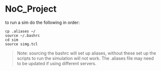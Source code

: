 # NoC_Project

to run a sim do the following in order: 

```
cp .aliases ~/
source ~/.bashrc
cd sim
source simg.tcl
```

> Note: sourcing the bashrc will set up aliases, without these set up the scripts to run the simulation will not work. The .aliases file may need to be updated if using different servers. 